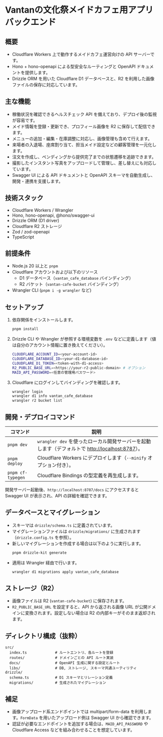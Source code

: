 # Vantanの文化祭メイドカフェ用アプリバックエンド

## 概要
- Cloudflare Workers 上で動作するメイドカフェ運営向けの API サーバーです。
- Hono + hono-openapi による型安全なルーティングと OpenAPI ドキュメントを提供します。
- Drizzle ORM を用いた Cloudflare D1 データベースと、R2 を利用した画像ファイルの保存に対応しています。

## 主な機能
- 稼働状況を確認できるヘルスチェック API を備えており、デプロイ後の監視が容易です。
- メイド情報を登録・更新でき、プロフィール画像を R2 に保存して配信できます。
- メニューの追加・編集・在庫調整に対応し、画像管理も含めて行えます。
- 来場者の入退場、座席割り当て、担当メイド設定などの顧客管理を一元化します。
- 注文を作成し、ペンディングから提供完了までの状態遷移を追跡できます。
- 撮影したインスタント写真をアップロードして管理し、差し替えにも対応しています。
- Swagger UI による API ドキュメントと OpenAPI スキーマを自動生成し、開発・連携を支援します。

## 技術スタック
- Cloudflare Workers / Wrangler
- Hono, hono-openapi, @hono/swagger-ui
- Drizzle ORM (D1 driver)
- Cloudflare R2 ストレージ
- Zod / zod-openapi
- TypeScript

## 前提条件
- Node.js 20 以上と `pnpm`
- Cloudflare アカウントおよび以下のリソース
  - D1 データベース（`vantan_cafe_database` バインディング）
  - R2 バケット（`vantan-cafe-bucket` バインディング）
- Wrangler CLI (`pnpm i -g wrangler` など)

## セットアップ
1. 依存関係をインストールします。
   ```bash
   pnpm install
   ```
2. Drizzle CLI や Wrangler が参照する環境変数を `.env` などに定義します（値は自分のアカウント情報に置き換えてください）。
   ```bash
   CLOUDFLARE_ACCOUNT_ID=<your-account-id>
   CLOUDFLARE_DATABASE_ID=<your-d1-database-id>
   CLOUDFLARE_D1_TOKEN=<token-with-d1-access>
   R2_PUBLIC_BASE_URL=<https://your-r2-public-domain> # オプション
   MAID_API_PASSWORD=<任意の管理用パスワード>
   ```
3. Cloudflare にログインしてバインディングを確認します。
   ```bash
   wrangler login
   wrangler d1 info vantan_cafe_database
   wrangler r2 bucket list
   ```

## 開発・デプロイコマンド
| コマンド | 説明 |
| --- | --- |
| `pnpm dev` | `wrangler dev` を使ったローカル開発サーバーを起動します（デフォルトで <http://localhost:8787>）。 |
| `pnpm deploy` | Cloudflare Workers にデプロイします（`--minify` オプション付き）。 |
| `pnpm cf-typegen` | Cloudflare Bindings の型定義を再生成します。 |

開発サーバー起動後、`http://localhost:8787/docs` にアクセスすると Swagger UI が表示され、API の詳細を確認できます。

## データベースとマイグレーション
- スキーマは `drizzle/schema.ts` に定義されています。
- マイグレーションファイルは `drizzle/migrations/` に生成されます（`drizzle.config.ts` を参照）。
- 新しいマイグレーションを作成する場合は以下のように実行します。
  ```bash
  pnpm drizzle-kit generate
  ```
- 適用は Wrangler 経由で行います。
  ```bash
  wrangler d1 migrations apply vantan_cafe_database
  ```

## ストレージ（R2）
- 画像ファイルは R2 (`vantan-cafe-bucket`) に保存されます。
- `R2_PUBLIC_BASE_URL` を設定すると、API から返される画像 URL が公開ドメインに変換されます。設定しない場合は R2 の内部キーがそのまま返却されます。

## ディレクトリ構成（抜粋）
```
src/
  index.ts             # ルートエントリ、各ルートを登録
  routes/              # ドメインごとの API ルート実装
  docs/                # OpenAPI 生成に関する設定とルート
  libs/                # DB, ストレージ, スキーマ共通ユーティリティ
drizzle/
  schema.ts            # D1 スキーマとリレーション定義
  migrations/          # 生成されたマイグレーション
```

## 補足
- 画像アップロード系エンドポイントでは multipart/form-data を利用します。`FormData` を用いたアップロード例は Swagger UI から確認できます。
- 認証が必要なエンドポイントを追加する場合は、`MAID_API_PASSWORD` や Cloudflare Access などを組み合わせることを想定しています。
